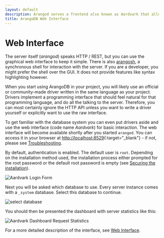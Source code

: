 ```yaml
---
layout: default
description: Arangod serves a frontend also known as Aardvark that allows you to easily manage ArangoDB through a GUI.
title: ArangoDB Web Interface
---
```

Web Interface
=============

The server itself (_arangod_) speaks HTTP / REST, but you can use the
graphical web interface to keep it simple. There is also
[arangosh](programs-arangosh.html), a synchronous shell
for interaction with the server. If you are a developer, you might
prefer the shell over the GUI. It does not provide features like
syntax highlighting however.

When you start using ArangoDB in your project, you will likely use an official
or community-made driver written in the same language as your project. Drivers
implement a programming interface that should feel natural for that programming
language, and do all the talking to the server. Therefore, you can most certainly
ignore the HTTP API unless you want to write a driver yourself or explicitly
want to use the raw interface.

To get familiar with the database system you can even put drivers aside and
use the web interface (code name *Aardvark*) for basic interaction.
The web interface will become available shortly after you started `arangod`.
You can access it in your browser at
[http://localhost:8529](http://localhost:8529){:target="_blank"} - if not, please
see [Troubleshooting](troubleshooting.html).

By default, authentication is enabled. The default user is `root`.
Depending on the installation method used, the installation process either
prompted for the root password or the default root password is empty
(see [Securing the installation](getting-started-installation.html#securing-the-installation)).

![Aardvark Login Form](images/loginView.png)

Next you will be asked which database to use. Every server instance comes with
a `_system` database. Select this database to continue.

![select database](images/selectDBView.png)

You should then be presented the dashboard with server statistics like this:

![Aardvark Dashboard Request Statistics](images/dashboardView.png)

For a more detailed description of the interface, see [Web Interface](programs-web-interface.html).

